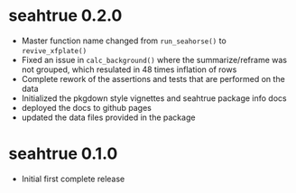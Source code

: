 # seahtrue 0.2.0

* Master function name changed from `run_seahorse()` to `revive_xfplate()`
* Fixed an issue in `calc_background()` where the summarize/reframe was not grouped, which resulated in 48 times inflation of rows
* Complete rework of the assertions and tests that are performed on the data
* Initialized the pkgdown style vignettes and seahtrue package info docs
* deployed the docs to github pages
* updated the data files provided in the package

# seahtrue 0.1.0

* Initial first complete release
